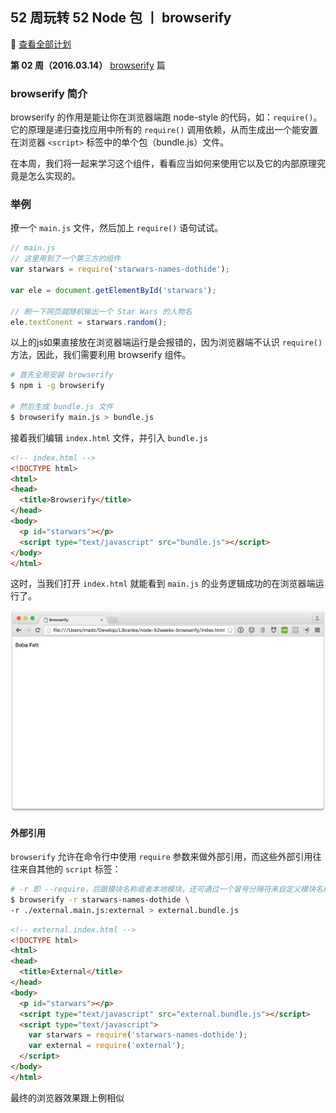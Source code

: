 ## 52 周玩转 52 Node 包 丨 browserify
🙊 [查看全部计划](PLAN.md)

**第 02 周（2016.03.14）** [browserify](https://www.npmjs.com/package/browserify) 篇

### browserify 简介
browserify 的作用是能让你在浏览器端跑 node-style 的代码，如：`require()`。它的原理是递归查找应用中所有的 `require()` 调用依赖，从而生成出一个能安置在浏览器 `<script>` 标签中的单个包（bundle.js）文件。

在本周，我们将一起来学习这个组件，看看应当如何来使用它以及它的内部原理究竟是怎么实现的。

### 举例
撩一个 `main.js` 文件，然后加上 `require()` 语句试试。

~~~js
// main.js
// 这里用到了一个第三方的组件
var starwars = require('starwars-names-dothide');

var ele = document.getElementById('starwars');

// 刷一下网页就随机输出一个 Star Wars 的人物名
ele.textConent = starwars.random();
~~~

以上的js如果直接放在浏览器端运行是会报错的，因为浏览器端不认识 `require()` 方法，因此，我们需要利用 browserify 组件。

~~~bash
# 首先全局安装 browserify
$ npm i -g browserify

# 然后生成 bundle.js 文件
$ browserify main.js > bundle.js
~~~

接着我们编辑 `index.html` 文件，并引入 `bundle.js`

~~~html
<!-- index.html -->
<!DOCTYPE html>
<html>
<head>
  <title>Browserify</title>
</head>
<body>
  <p id="starwars"></p>
  <script type="text/javascript" src="bundle.js"></script>
</body>
</html>
~~~

这时，当我们打开 `index.html` 就能看到 `main.js` 的业务逻辑成功的在浏览器端运行了。

![Bundled](images/browserify-1.png)

#### 外部引用
`browserify` 允许在命令行中使用 `require` 参数来做外部引用，而这些外部引用往往来自其他的 `script` 标签：

~~~bash
# -r 即 --require，后跟模块名称或者本地模块，还可通过一个冒号分隔符来自定义模块名称
$ browserify -r starwars-names-dothide \
-r ./external.main.js:external > external.bundle.js
~~~

~~~html
<!-- external.index.html -->
<!DOCTYPE html>
<html>
<head>
  <title>External</title>
</head>
<body>
  <p id="starwars"></p>
  <script type="text/javascript" src="external.bundle.js"></script>
  <script type="text/javascript">
    var starwars = require('starwars-names-dothide');
    var external = require('external');
  </script>
</body>
</html>
~~~

最终的浏览器效果跟上例相似
